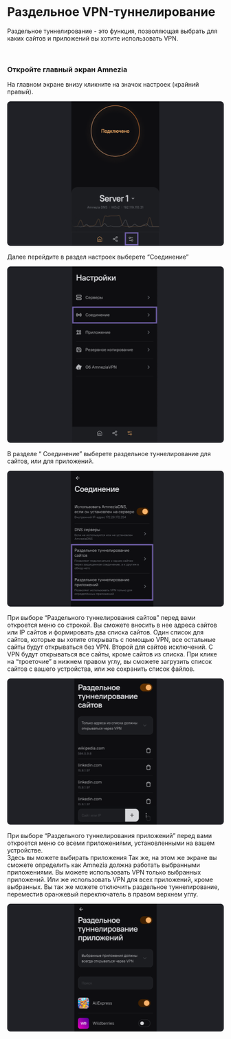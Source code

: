 # Раздельное VPN-туннелирование 

Раздельное туннелирование - это функция, позволяющая выбрать для каких сайтов и приложений вы хотите использовать  VPN.

&nbsp;

### Откройте главный экран Amnezia

 На главном экране внизу кликните на значок настроек (крайний правый).

![instruction 1](https://raw.githubusercontent.com/Aftershock669/amnezia-open-docs/master/docs/ru/instructions/21_split_tuneling/img/st_ru_1.png)

Далее перейдите в раздел настроек  выберете “Соединение”

![instruction 1](https://raw.githubusercontent.com/Aftershock669/amnezia-open-docs/master/docs/ru/instructions/21_split_tuneling/img/st_ru_2.png)

В разделе “ Соединение” выберете раздельное туннелирование для  сайтов, или для приложений. 

![instruction 1](https://raw.githubusercontent.com/Aftershock669/amnezia-open-docs/master/docs/ru/instructions/21_split_tuneling/img/st_ru_3.png)

При выборе  “Раздельного туннелирования сайтов” перед вами откроется меню со строкой.
Вы сможете вносить в нее адреса сайтов или IP сайтов и формировать два списка  сайтов.
Один список для сайтов, которые вы хотите открывать с помощью VPN, все остальные сайты будут открываться без VPN.
Второй для сайтов исключений. C VPN будут открываться все сайты, кроме сайтов из списка.
При клике на “троеточие”  в нижнем правом углу, вы сможете загрузить список сайтов с вашего устройства, или же сохранить список файлов. 

![instruction 1](https://raw.githubusercontent.com/Aftershock669/amnezia-open-docs/master/docs/ru/instructions/21_split_tuneling/img/st_ru_4.png)

При выборе  “Раздельного туннелирования приложений” перед вами откроется меню со всеми  приложениями, установленными на вашем устройстве.  
Здесь вы можете выбирать приложения 
Так же, на этом же экране вы сможете определить как Amnezia должна работать выбранными приложениями.
Вы можете использовать VPN только выбранных приложений. 
Или же использовать VPN  для всех приложений, кроме выбранных. 
Вы так же можете отключить раздельное туннелирование, переместив оранжевый переключатель в правом верхнем углу. 

![instruction 1](https://raw.githubusercontent.com/Aftershock669/amnezia-open-docs/master/docs/ru/instructions/21_split_tuneling/img/st_ru_5.png)

[amnezia-site-ext-link]: https://amnezia-web-nx1r.vercel.app
[about-int-link]: /about






